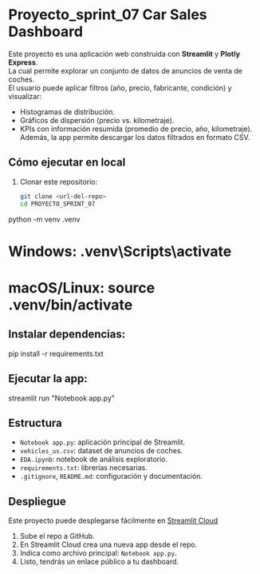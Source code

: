 # Proyecto_sprint_07 Car Sales Dashboard
Este proyecto es una aplicación web construida con **Streamlit** y **Plotly Express**.  
La cual permite explorar un conjunto de datos de anuncios de venta de coches.  
El usuario puede aplicar filtros (año, precio, fabricante, condición) y visualizar:  
- Histogramas de distribución.  
- Gráficos de dispersión (precio vs. kilometraje).  
- KPIs con información resumida (promedio de precio, año, kilometraje).  
Además, la app permite descargar los datos filtrados en formato CSV.

##  Cómo ejecutar en local
1. Clonar este repositorio:
   ```bash
   git clone <url-del-repo>
   cd PROYECTO_SPRINT_07

python -m venv .venv
# Windows: .venv\Scripts\activate
# macOS/Linux: source .venv/bin/activate

## Instalar dependencias:
pip install -r requirements.txt

## Ejecutar la app:
streamlit run "Notebook app.py"

##  Estructura
- `Notebook app.py`: aplicación principal de Streamlit.
- `vehicles_us.csv`: dataset de anuncios de coches.
- `EDA.ipynb`: notebook de análisis exploratorio.
- `requirements.txt`: librerías necesarias.
- `.gitignore`, `README.md`: configuración y documentación.

## Despliegue
Este proyecto puede desplegarse fácilmente en [Streamlit Cloud]()
1. Sube el repo a GitHub.
2. En Streamlit Cloud crea una nueva app desde el repo.
3. Indica como archivo principal: `Notebook app.py`.
4. Listo, tendrás un enlace público a tu dashboard.
